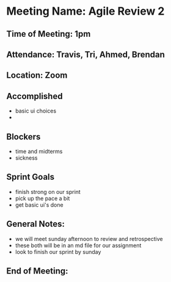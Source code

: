 # Meeting Name: Agile Review 2

## Time of Meeting: 1pm

## Attendance: Travis, Tri, Ahmed, Brendan

## Location: Zoom

## Accomplished
 - basic ui choices
 - 

## Blockers
 - time and midterms
 - sickness

## Sprint Goals
 - finish strong on our sprint
 - pick up the pace a bit
 - get basic ui's done

## General Notes:
 - we will meet sunday afternoon to review and retrospective
 - these both will be in an md file for our assignment
 - look to finish our sprint by sunday

## End of Meeting:

